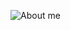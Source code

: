 ![About me](https://github.com/mpratdev/mpratdev/assets/151387316/3b8904eb-ff70-4d1f-bf6c-97799936051b)
